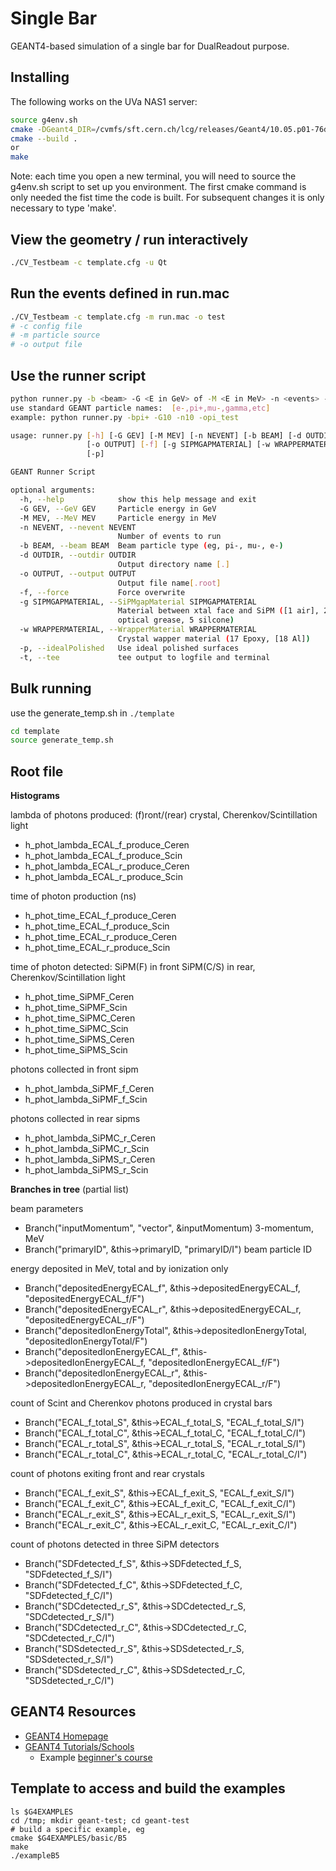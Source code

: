 # Single Bar

GEANT4-based simulation of a single bar for DualReadout purpose.

## Installing

The following works on the UVa NAS1 server:
```bash
source g4env.sh
cmake -DGeant4_DIR=/cvmfs/sft.cern.ch/lcg/releases/Geant4/10.05.p01-76df0/x86_64-centos7-gcc8-opt/lib64/Geant4-10.5.1
cmake --build .
or
make
```

Note: each time you open a new terminal, you will need to source the g4env.sh script to set up you environment.  The first cmake command is only needed the fist time the code is built.  For subsequent changes it is only necessary to type 'make'.

## View the geometry / run interactively

```bash
./CV_Testbeam -c template.cfg -u Qt  
```
## Run the events defined in run.mac

```bash
./CV_Testbeam -c template.cfg -m run.mac -o test
# -c config file
# -m particle source
# -o output file
```

## Use the runner script

```bash
python runner.py -b <beam> -G <E in GeV> of -M <E in MeV> -n <events> -o<outputfile>
use standard GEANT particle names:  [e-,pi+,mu-,gamma,etc]
example: python runner.py -bpi+ -G10 -n10 -opi_test

usage: runner.py [-h] [-G GEV] [-M MEV] [-n NEVENT] [-b BEAM] [-d OUTDIR]
                 [-o OUTPUT] [-f] [-g SIPMGAPMATERIAL] [-w WRAPPERMATERIAL]
                 [-p]

GEANT Runner Script

optional arguments:
  -h, --help            show this help message and exit
  -G GEV, --GeV GEV     Particle energy in GeV
  -M MEV, --MeV MEV     Particle energy in MeV
  -n NEVENT, --nevent NEVENT
                        Number of events to run
  -b BEAM, --beam BEAM  Beam particle type (eg, pi-, mu-, e-)
  -d OUTDIR, --outdir OUTDIR
                        Output directory name [.]
  -o OUTPUT, --output OUTPUT
                        Output file name[.root]
  -f, --force           Force overwrite
  -g SIPMGAPMATERIAL, --SiPMgapMaterial SIPMGAPMATERIAL
                        Material between xtal face and SiPM ([1 air], 2
                        optical grease, 5 silcone)
  -w WRAPPERMATERIAL, --WrapperMaterial WRAPPERMATERIAL
                        Crystal wapper material (17 Epoxy, [18 Al])
  -p, --idealPolished   Use ideal polished surfaces
  -t, --tee             tee output to logfile and terminal

```

## Bulk running
use the generate_temp.sh in `./template`
```bash
cd template 
source generate_temp.sh
```

## Root file

__Histograms__

lambda of photons produced: (f)ront/(rear) crystal, Cherenkov/Scintillation light
- h_phot_lambda_ECAL_f_produce_Ceren
- h_phot_lambda_ECAL_f_produce_Scin
- h_phot_lambda_ECAL_r_produce_Ceren
- h_phot_lambda_ECAL_r_produce_Scin

time of photon production (ns)
- h_phot_time_ECAL_f_produce_Ceren
- h_phot_time_ECAL_f_produce_Scin
- h_phot_time_ECAL_r_produce_Ceren
- h_phot_time_ECAL_r_produce_Scin

time of photon detected: SiPM(F) in front SiPM(C/S) in rear, Cherenkov/Scintillation light
- h_phot_time_SiPMF_Ceren
- h_phot_time_SiPMF_Scin
- h_phot_time_SiPMC_Ceren
- h_phot_time_SiPMC_Scin
- h_phot_time_SiPMS_Ceren
- h_phot_time_SiPMS_Scin

photons collected in front sipm
- h_phot_lambda_SiPMF_f_Ceren
- h_phot_lambda_SiPMF_f_Scin

photons collected in rear sipms
- h_phot_lambda_SiPMC_r_Ceren
- h_phot_lambda_SiPMC_r_Scin 
- h_phot_lambda_SiPMS_r_Ceren
- h_phot_lambda_SiPMS_r_Scin

__Branches in tree__ (partial list)

beam parameters
- Branch("inputMomentum", "vector<float>", &inputMomentum)  3-momentum, MeV
- Branch("primaryID", &this->primaryID, "primaryID/I") beam particle ID

energy deposited in MeV, total and by ionization only
- Branch("depositedEnergyECAL_f", &this->depositedEnergyECAL_f, "depositedEnergyECAL_f/F") 
- Branch("depositedEnergyECAL_r", &this->depositedEnergyECAL_r, "depositedEnergyECAL_r/F") 
- Branch("depositedIonEnergyTotal", &this->depositedIonEnergyTotal, "depositedIonEnergyTotal/F")
- Branch("depositedIonEnergyECAL_f", &this->depositedIonEnergyECAL_f, "depositedIonEnergyECAL_f/F")
- Branch("depositedIonEnergyECAL_r", &this->depositedIonEnergyECAL_r, "depositedIonEnergyECAL_r/F")
  
count of Scint and Cherenkov photons produced in crystal bars
- Branch("ECAL_f_total_S", &this->ECAL_f_total_S, "ECAL_f_total_S/I")
- Branch("ECAL_f_total_C", &this->ECAL_f_total_C, "ECAL_f_total_C/I")
- Branch("ECAL_r_total_S", &this->ECAL_r_total_S, "ECAL_r_total_S/I")
- Branch("ECAL_r_total_C", &this->ECAL_r_total_C, "ECAL_r_total_C/I")  

count of photons exiting front and rear crystals
- Branch("ECAL_f_exit_S", &this->ECAL_f_exit_S, "ECAL_f_exit_S/I")
- Branch("ECAL_f_exit_C", &this->ECAL_f_exit_C, "ECAL_f_exit_C/I")
- Branch("ECAL_r_exit_S", &this->ECAL_r_exit_S, "ECAL_r_exit_S/I")
- Branch("ECAL_r_exit_C", &this->ECAL_r_exit_C, "ECAL_r_exit_C/I")

count of photons detected in three SiPM detectors
- Branch("SDFdetected_f_S", &this->SDFdetected_f_S, "SDFdetected_f_S/I")
- Branch("SDFdetected_f_C", &this->SDFdetected_f_C, "SDFdetected_f_C/I")
- Branch("SDCdetected_r_S", &this->SDCdetected_r_S, "SDCdetected_r_S/I")
- Branch("SDCdetected_r_C", &this->SDCdetected_r_C, "SDCdetected_r_C/I")
- Branch("SDSdetected_r_S", &this->SDSdetected_r_S, "SDSdetected_r_S/I")
- Branch("SDSdetected_r_C", &this->SDSdetected_r_C, "SDSdetected_r_C/I")

## GEANT4 Resources
- [GEANT4 Homepage](https://geant4.web.cern.ch/)
- [GEANT4 Tutorials/Schools](https://geant4.web.cern.ch/past-events)
  - Example [beginner's course](https://indico.cern.ch/event/865808/timetable/)


## Template to access and build the examples
```
ls $G4EXAMPLES
cd /tmp; mkdir geant-test; cd geant-test
# build a specific example, eg
cmake $G4EXAMPLES/basic/B5
make
./exampleB5
```

